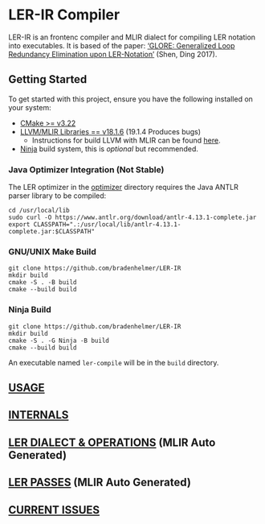 # LER-IR Compiler

LER-IR is an frontenc compiler and MLIR dialect for compiling LER notation into executables. It is based of the paper: [‘GLORE: Generalized Loop Redundancy Elimination upon LER-Notation’](https://research.csc.ncsu.edu/picture/publications/papers/oopsla17.pdf) (Shen, Ding 2017).

## Getting Started
To get started with this project, ensure you have the following installed on your system:

- [CMake >= v3.22](https://cmake.org/download/)
- [LLVM/MLIR Libraries == v18.1.6](https://github.com/llvm/llvm-project) (19.1.4 Produces bugs)
  - Instructions for build LLVM with MLIR can be found [here](https://mlir.llvm.org/getting_started/).
- [Ninja](https://ninja-build.org/) build system, this is _optional_ but recommended.

### Java Optimizer Integration (Not Stable)
The LER optimizer in the [optimizer](./optimizer) directory requires the Java ANTLR parser library to be compiled:

    cd /usr/local/lib
    sudo curl -O https://www.antlr.org/download/antlr-4.13.1-complete.jar
    export CLASSPATH=".:/usr/local/lib/antlr-4.13.1-complete.jar:$CLASSPATH"

### GNU/UNIX Make Build
```shell
git clone https://github.com/bradenhelmer/LER-IR
mkdir build
cmake -S . -B build
cmake --build build
```
### Ninja Build
```shell
git clone https://github.com/bradenhelmer/LER-IR
mkdir build
cmake -S . -G Ninja -B build
cmake --build build
```

An executable named `ler-compile` will be in the `build` directory.

## [USAGE](./docs/USAGE.md)

## [INTERNALS](./docs/INTERNALS.md)

## [LER DIALECT & OPERATIONS](./docs/LERDialect.md) (MLIR Auto Generated)

## [LER PASSES](./docs/LERPasses.md) (MLIR Auto Generated)

## [CURRENT ISSUES](https://github.com/bradenhelmer/LER-IR/issues)
